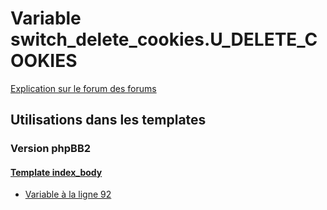 # Variable switch_delete_cookies.U_DELETE_COOKIES
[Explication sur le forum des forums](http://forum.forumactif.com/t294113-listing-des-variables#switch_delete_cookies.U_DELETE_COOKIES)

## Utilisations dans les templates

### Version phpBB2

#### [Template index_body](subsilver/index_body.md)
* [Variable à la ligne 92](../subsilver/index_body.tpl#L92)